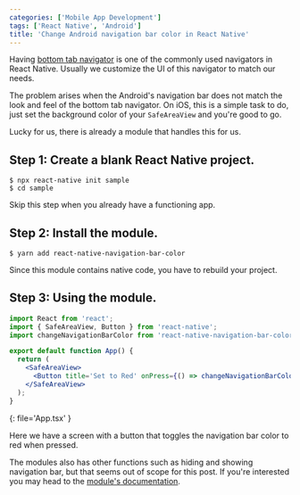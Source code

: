 ```yaml
---
categories: ['Mobile App Development']
tags: ['React Native', 'Android']
title: 'Change Android navigation bar color in React Native'
---
```

Having [bottom tab navigator](https://reactnavigation.org/docs/bottom-tab-navigator) is one of the commonly used navigators in React Native. Usually we customize the UI of this navigator to match our needs.

The problem arises when the Android's navigation bar does not match the look and feel of the bottom tab navigator. On iOS, this is a simple task to do, just set the background color of your `SafeAreaView` and you're good to go.

Lucky for us, there is already a module that handles this for us.

## Step 1: Create a blank React Native project.
```console
$ npx react-native init sample
$ cd sample
```

Skip this step when you already have a functioning app.

## Step 2: Install the module.
```console
$ yarn add react-native-navigation-bar-color
```

Since this module contains native code, you have to rebuild your project.

## Step 3: Using the module.

```jsx
import React from 'react';
import { SafeAreaView, Button } from 'react-native';
import changeNavigationBarColor from 'react-native-navigation-bar-color';

export default function App() {
  return (
    <SafeAreaView>
      <Button title='Set to Red' onPress={() => changeNavigationBarColor('red')} />
    </SafeAreaView>
  );
}
```
{: file='App.tsx' }

Here we have a screen with a button that toggles the navigation bar color to red when pressed.

The modules also has other functions such as hiding and showing navigation bar, but that seems out of scope for this post. If you're interested you may head to the [module's documentation](https://github.com/thebylito/react-native-navigation-bar-color#readme).
